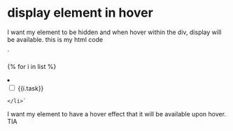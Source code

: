 
# display element in hover

I want my element  to be hidden and when hover within the div, display will be available.
this is my html code

`

{% for i in list %}
    <li class="todo-listing">
        <div class="div-for-listing">
            <form class="form-list" action="{{url_for('to_do_list')}}" method="post">
                <input class="checkbox-list" type="checkbox" id=list-{{i.id}} name=list-{{i.id}} value="ongoing" onclick="toggle_check()" >
                <label class="todo-listing-data"  for=list-{{i.id}}> {{i.task}}</label><a href=""></a>
                <a href="#"><i class="fa-sharp fa-solid fa-xmark" id="delete-button"></i></a>
                <br>
            </form>
        </div>


    </li>`



I want my element  to have a hover effect that it will be available upon hover. TIA

        